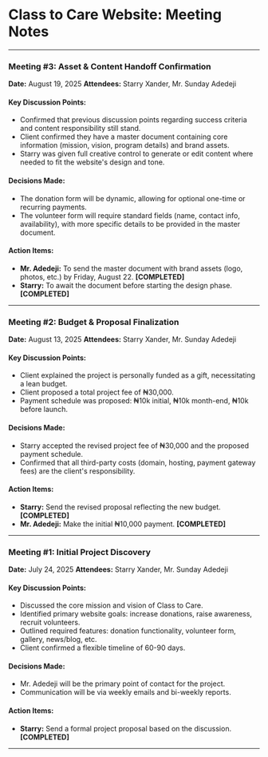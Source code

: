 # Class to Care Website: Meeting Notes

---

### Meeting #3: Asset & Content Handoff Confirmation
**Date:** August 19, 2025
**Attendees:** Starry Xander, Mr. Sunday Adedeji

#### Key Discussion Points:
- Confirmed that previous discussion points regarding success criteria and content responsibility still stand.
- Client confirmed they have a master document containing core information (mission, vision, program details) and brand assets.
- Starry was given full creative control to generate or edit content where needed to fit the website's design and tone.

#### Decisions Made:
- The donation form will be dynamic, allowing for optional one-time or recurring payments.
- The volunteer form will require standard fields (name, contact info, availability), with more specific details to be provided in the master document.

#### Action Items:
- **Mr. Adedeji:** To send the master document with brand assets (logo, photos, etc.) by Friday, August 22. **[COMPLETED]**
- **Starry:** To await the document before starting the design phase. **[COMPLETED]**

---

### Meeting #2: Budget & Proposal Finalization
**Date:** August 13, 2025
**Attendees:** Starry Xander, Mr. Sunday Adedeji

#### Key Discussion Points:
- Client explained the project is personally funded as a gift, necessitating a lean budget.
- Client proposed a total project fee of ₦30,000.
- Payment schedule was proposed: ₦10k initial, ₦10k month-end, ₦10k before launch.

#### Decisions Made:
- Starry accepted the revised project fee of ₦30,000 and the proposed payment schedule.
- Confirmed that all third-party costs (domain, hosting, payment gateway fees) are the client's responsibility.

#### Action Items:
- **Starry:** Send the revised proposal reflecting the new budget. **[COMPLETED]**
- **Mr. Adedeji:** Make the initial ₦10,000 payment. **[COMPLETED]**

---

### Meeting #1: Initial Project Discovery
**Date:** July 24, 2025
**Attendees:** Starry Xander, Mr. Sunday Adedeji

#### Key Discussion Points:
- Discussed the core mission and vision of Class to Care.
- Identified primary website goals: increase donations, raise awareness, recruit volunteers.
- Outlined required features: donation functionality, volunteer form, gallery, news/blog, etc.
- Client confirmed a flexible timeline of 60-90 days.

#### Decisions Made:
- Mr. Adedeji will be the primary point of contact for the project.
- Communication will be via weekly emails and bi-weekly reports.

#### Action Items:
- **Starry:** Send a formal project proposal based on the discussion. **[COMPLETED]**

---